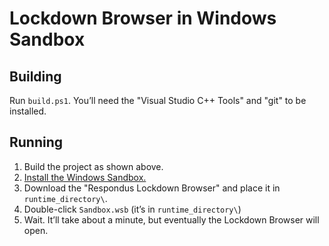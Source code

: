 <!-- Lockdown Browser in Windows Sandbox
     https://github.com/gucci-on-fleek/lockdown-browser
     SPDX-License-Identifier: MPL-2.0+
     SPDX-FileCopyrightText: 2020 gucci-on-fleek
-->
# Lockdown Browser in Windows Sandbox

## Building

Run `build.ps1`. You’ll need the "Visual Studio C++ Tools" and "git" to be installed.

## Running

1. Build the project as shown above.
2. [Install the Windows Sandbox.](https://www.howtogeek.com/399290/how-to-use-windows-10s-new-sandbox-to-safely-test-apps/)
3. Download the "Respondus Lockdown Browser" and place it in `runtime_directory\`.
4. Double-click `Sandbox.wsb` (it’s in `runtime_directory\`)
5. Wait. It’ll take about a minute, but eventually the Lockdown Browser will open.

